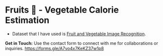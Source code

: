 # Fruits 🍉 - Vegetable Calorie Estimation





- Dataset that I have used is [Fruit and Vegetable Image Recognition](https://www.kaggle.com/kritikseth/fruit-and-vegetable-image-recognition).

**Get in Touch:** Use the contact form to connect with me for collaborations or inquiries.
https://forms.gle/A7vo4x7KeKZ37w1p8
